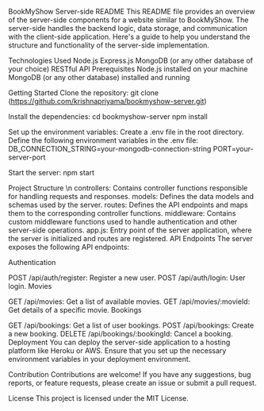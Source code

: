 BookMyShow Server-side README
This README file provides an overview of the server-side components for a website similar to BookMyShow. The server-side handles the backend logic, data storage, and communication with the client-side application. Here's a guide to help you understand the structure and functionality of the server-side implementation.

Technologies Used
Node.js
Express.js
MongoDB (or any other database of your choice)
RESTful API
Prerequisites
Node.js installed on your machine
MongoDB (or any other database) installed and running

Getting Started
Clone the repository:
git clone (https://github.com/krishnapriyama/bookmyshow-server.git)

Install the dependencies:
cd bookmyshow-server
npm install

Set up the environment variables:
Create a .env file in the root directory.
Define the following environment variables in the .env file:
DB_CONNECTION_STRING=your-mongodb-connection-string
PORT=your-server-port

Start the server:
npm start

Project Structure \n
controllers: Contains controller functions responsible for handling requests and responses.
models: Defines the data models and schemas used by the server.
routes: Defines the API endpoints and maps them to the corresponding controller functions.
middleware: Contains custom middleware functions used to handle authentication and other server-side operations.
app.js: Entry point of the server application, where the server is initialized and routes are registered.
API Endpoints
The server exposes the following API endpoints:

Authentication

POST /api/auth/register: Register a new user.
POST /api/auth/login: User login.
Movies

GET /api/movies: Get a list of available movies.
GET /api/movies/:movieId: Get details of a specific movie.
Bookings

GET /api/bookings: Get a list of user bookings.
POST /api/bookings: Create a new booking.
DELETE /api/bookings/:bookingId: Cancel a booking.
Deployment
You can deploy the server-side application to a hosting platform like Heroku or AWS. Ensure that you set up the necessary environment variables in your deployment environment.

Contribution
Contributions are welcome! If you have any suggestions, bug reports, or feature requests, please create an issue or submit a pull request.

License
This project is licensed under the MIT License.
